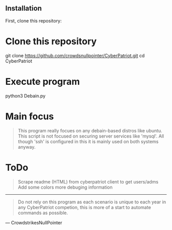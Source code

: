## Installation

First, clone this repository:

<!-- start:code block -->
# Clone this repository
git clone https://github.com/crowdsnullpointer/CyberPatriot.git
cd CyberPatriot

# Execute program
python3 Debain.py
<!-- end:code block -->

# Main focus
> This program really focues on any debain-based distros like ubuntu. This script is not focused on securing server services like 'mysql'. All though 'ssh' is configured in this it is mainly used on both systems anyway.
# ToDo
> Scrape readme (HTML) from cyberpatriot client to get users/adms
> Add some colors
> more debuging information

---
> Do not rely on this program as each scenario is unique to each year in any CyberPatriot competion, this is more of a start to automate commands as possible.

— CrowdstrikesNullPointer
